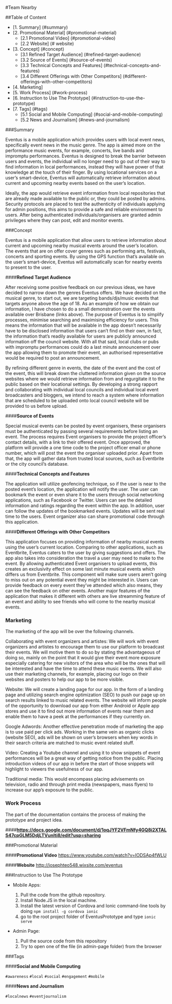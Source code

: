 #Team Nearby

##Table of Content
* [1. Summary] (#summary)
* [2. Promotional Material] (#promotional-material)
   * [2.1 Promotional Video] (#promotional-video)
   * [2.2 Website] (# website)
* [3. Concept] (#concept)
   * [3.1 Refined Target Audience] (#refined-target-audience)
   * [3.2 Source of Events] (#source-of-events)
   * [3.3 Technical Concepts and Features] (#technical-concepts-and-features)
   * [3.4 Different Offerings with Other Competitors] (#different-offerings-with-other-competitors)
* [4. Marketing]
* [5. Work Process] (#work-process)
* [6. Instruction to Use The Prototype] (#instruction-to-use-the-prototype)
* [7. Tags] (#tags)
   * [5.1 Social and Mobile Computing] (#social-and-mobile-computing)
   * [5.2 News and Journalism] (#news-and-journalism)



###Summary

Eventus is a mobile application which provides users with local event news, specifically event news in the music genre. The app is aimed more on the performance music events, for example, concerts, live bands and impromptu performances. Eventus is designed to break the barrier between users and events, the individual will no longer need to go out of their way to find information in local performances, instead they will have power of that knowledge at the touch of their finger. By using locational services on a user’s smart-device, Eventus will automatically retrieve information about current and upcoming nearby events based on the user’s location.


Ideally, the app would retrieve event information from local repositories that are already made available to the public or, they could be posted by admins. Security protocols are placed to test the authenticity of individuals applying for admin positions, this aims to provide a safe and reliable environment to users. After being authenticated individuals/organisers are granted admin privileges where they can post, edit and monitor events.  


###Concept

Eventus is a mobile application that allow users to retrieve information about current and upcoming nearby musical events around the user’s location. The events that are on offer cover genres such as performing arts, festivals, concerts and sporting events. By using the GPS function that’s available on the user’s smart-device, Eventus will automatically scan for nearby events to present to the user. 

####**Refined Target Audience**

After receiving some positive feedback on our previous ideas, we have decided to narrow down the genres Eventus offers. We have decided on the musical genre, to start out, we are targeting bands/djs/music events that targets anyone above the age of 18. As an example of how we obtain our information, I have chosen to do a small demonstration over the events available over Brisbane (links above). The purpose of Eventus is to simplify processes, minimise searching and maximising efficiency for users. This means the information that will be available in the app doesn’t necessarily have to be disclosed information that users can’t find on their own, in fact, the information that’s readily available for users are publicly announced information off the council website. With all that said, local clubs or pubs with impromptu performances could do a last minute announcement over the app allowing them to promote their event, an authorised representative would be required to post an announcement. 


By refining different genre in events, the date of the event and the cost of the event, this will break down the cluttered information given on the source websites where we would retrieve information from and regurgitate it to the public based on their locational settings. By developing a strong rapport and collaborating with individual local councils and individual local event broadcasters and bloggers, we intend to reach a system where information that are scheduled to be uploaded onto local council website will be provided to us before upload.

####**Source of Events**

Special musical events can be posted by event organisers, these organisers must be authenticated by passing several requirements before listing an event. The process requires Event organisers to provide the project officer’s contact details, with a link to their offered event. Once approved, the platform will provide a one time code to the project officer email or phone number, which will post the event the organiser uploaded prior. Apart from that, the app will gather data from trusted local sources, such as Eventbrite or the city council’s database.

####**Technical Concepts and Features**

The application will utilize geofencing technique, so if the user is near to the posted event’s location, the application will notify the user. The user can bookmark the event or even share it to the users through social networking applications, such as Facebook or Twitter. Users can see the detailed information and ratings regarding the event within the app. In addition, user can follow the updates of the bookmarked events. Updates will be sent real time to the users. Event organizer also can share promotional code through this application.  

####**Different Offerings with Other Competitors**

This application focuses on providing information of nearby musical events using the user’s current location. Comparing to other applications, such as Eventbrite, Eventus caters to the user by giving suggestions and offers. The app also takes into consideration the travel a user may need to make to the event. By allowing authenticated Event organisers to upload events, this creates an exclusivity effect on some last minute musical events which differs us from Eventbrite. This component will make sure users aren’t going to miss out on any potential event they might be interested in. Users can provide feedback on every event they’ve attended which also means, they can see the feedback on other events. Another major features of the application that makes it different with others are live streamming feature of an event and ability to see friends who will come to the nearby musical events.

### Marketing

The marketing of the app will be over the following channels.

Collaborating with event organizers and artistes: We will work with event organizers and artistes to encourage them to use our platform to broadcast their events. We will motive them to do so by stating the advantageous of doing so, mainly on the point that it would give their event more exposure especially catering for new visitors of the area who will be the ones that will be interested and have the time to attend these music events. We will also use their marketing channels, for example, placing our logo on their websites and posters to help our app to be more visible. 

Website: We will create a landing page for our app. In the form of a landing page and utilizing search engine optimization (SEO) to push our page up on search results linked to music related events. The website will inform people of the opportunity to download our app from either Android or Apple app stores and use it to find out more information of events near them and enable them to have a peek at the performances if they currently on.

Google Adwords: Another effective penetration mode of marketing the app is to use paid per click ads. Working in the same vein as organic clicks (website SEO), ads will be shown on user’s browsers when key words in their search criteria are matched to music event related stuff. 

Video: Creating a Youtube channel and using it to show snippets of event performances  will be a great way of getting notice from the public. Placing introduction videos of our app in before the start of those snippets will highlight to viewers the usefulness of our app. 

Traditional media: This would encompass placing advisements on television, radio and through print media (newspapers, mass flyers) to increase our app’s exposure to the public. 


### Work Process

The part of the documentation contains the process of making the prototype and project idea.

####**https://docs.google.com/document/d/1oqJYF2VFmNfy4GQ8i2XTALS47cpGLM5DdjLTVunIti8/edit?usp=sharing**

###Promotional Material

####**Promotional Video**
https://www.youtube.com/watch?v=IODSAp4fWLU


####**Website**
http://josephteo548.wixsite.com/eventus


###Instruction to Use The Prototype

* Mobile Apps:
  1. Pull the code from the github repository. 
  2. Install Node.JS in the local machine.
  3. Install the latest version of Cordova and Ionic command-line tools
     by doing `npm install -g cordova ionic`
  4. go to the root project folder of EventusPrototype and type `ionic serve`

* Admin Page:
  1. Pull the source code from this repository 
  2. Try to open one of the file (in admin-page folder) from the browser



###Tags

####**Social and Mobile Computing**

`#awareness`
`#local`
`#social`
`#engagement`
`#mobile`

####**News and Journalism**

`#localnews`
`#eventjournalism`
